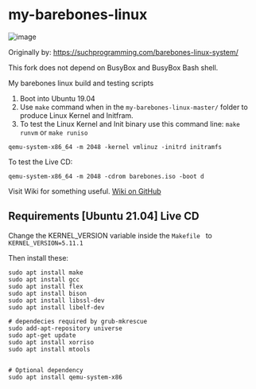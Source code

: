 # my-barebones-linux
![image](https://user-images.githubusercontent.com/21064622/135717759-275a0bc3-e919-4880-a8a5-32beb64a6e8a.png)

Originally by: https://suchprogramming.com/barebones-linux-system/

This fork does not depend on BusyBox and BusyBox Bash shell.

My barebones linux build and testing scripts

1. Boot into Ubuntu 19.04
2. Use `make` command when in the `my-barebones-linux-master/` folder to produce Linux Kernel and Initfram.
3. To test the Linux Kernel and Init binary use this command line: `make runvm` or `make runiso`
```
qemu-system-x86_64 -m 2048 -kernel vmlinuz -initrd initramfs
```
To test the Live CD:
```
qemu-system-x86_64 -m 2048 -cdrom barebones.iso -boot d
```

Visit Wiki for something useful. [Wiki on GitHub](https://github.com/vaido-world/my-barebones-linux/wiki)


## Requirements [Ubuntu 21.04] Live CD
Change the KERNEL_VERSION variable inside the `Makefile ` to `KERNEL_VERSION=5.11.1`

Then install these:
```
sudo apt install make
sudo apt install gcc
sudo apt install flex
sudo apt install bison
sudo apt install libssl-dev 
sudo apt install libelf-dev

# dependecies required by grub-mkrescue 
sudo add-apt-repository universe
sudo apt-get update
sudo apt install xorriso
sudo apt install mtools


# Optional dependency
sudo apt install qemu-system-x86

```
